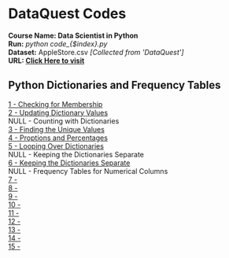 # DataQuest Codes
**Course Name: Data Scientist in Python** <br/>
**Run:** *python code_{$index}.py* <br/>
**Dataset:** AppleStore.csv *[Collected from 'DataQuest']* <br/>
**URL: [Click Here to visit](https://app.dataquest.io/referral-signup/z5bxnlya/)** <br/>

## Python Dictionaries and Frequency Tables
[1 - Checking for Membership](code_1.py)  <br/>
[2 - Updating Dictionary Values](code_2.py)  <br/>
NULL - Counting with Dictionaries  <br/>
[3 - Finding the Unique Values](code_3.py)  <br/>
[4 - Proptions and Percentages](code_4.py)  <br/>
[5 - Looping Over Dictionaries](code_5.py)  <br/>
NULL - Keeping the Dictionaries Separate  <br/>
[6 - Keeping the Dictionaries Separate](code_6.py)  <br/>
NULL - Frequency Tables for Numerical Columns  <br/>
[7 - ](code_7.py)  <br/>
[8 - ](code_8.py)  <br/>
[9 - ](code_9.py)  <br/>
[10 - ](code_10.py) <br/>
[11 - ](code_11.py) <br/>
[12 - ](code_12.py) <br/>
[13 - ](code_13.py) <br/>
[14 - ](code_14.py) <br/>
[15 - ](code_15.py) <br/>

